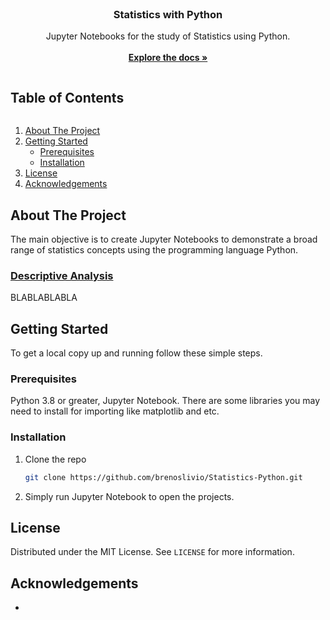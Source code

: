 <!-- PROJECT LOGO -->
<br />
<p align="center">
  <h3 align="center">Statistics with Python</h3>

  <p align="center">
    Jupyter Notebooks for the study of Statistics using Python.
    <br />
    <br />
    <a href="https://github.com/brenoslivio/Statistics-Python/"><strong>Explore the docs »</strong></a>
  </p>
</p>


<!-- TABLE OF CONTENTS -->

<summary><h2 style="display: inline-block">Table of Contents</h2></summary>
<ol>
  <li>
    <a href="#about-the-project">About The Project</a>
  </li>
  <li>
    <a href="#getting-started">Getting Started</a>
    <ul>
      <li><a href="#prerequisites">Prerequisites</a></li>
      <li><a href="#installation">Installation</a></li>
    </ul>
  </li>
  <li><a href="#license">License</a></li>
  <li><a href="#acknowledgements">Acknowledgements</a></li>
</ol>


<!-- ABOUT THE PROJECT -->
## About The Project

The main objective is to create Jupyter Notebooks to demonstrate a broad range of statistics concepts using the programming language Python.

### [Descriptive Analysis](https://nbviewer.jupyter.org/github/brenoslivio/Statistics-Python/blob/main/1-DescriptiveAnalysis/1_DescriptiveAnalysis.ipynb)

BLABLABLABLA

<!-- GETTING STARTED -->
## Getting Started

To get a local copy up and running follow these simple steps.

### Prerequisites

Python 3.8 or greater, Jupyter Notebook. There are some libraries you may need to install for importing like matplotlib and etc.

### Installation

1. Clone the repo
   ```sh
   git clone https://github.com/brenoslivio/Statistics-Python.git
   ```
2. Simply run Jupyter Notebook to open the projects.

<!-- LICENSE -->
## License

Distributed under the MIT License. See `LICENSE` for more information.

<!-- ACKNOWLEDGEMENTS -->
## Acknowledgements

* []()
